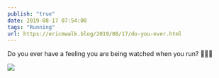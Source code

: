 ```yaml
---
publish: "true"
date: 2019-08-17 07:54:00
tags: "Running"
url: https://ericmwalk.blog/2019/08/17/do-you-ever.html
---
```


Do you ever have a feeling you are being watched when you run? 🦌🏃‍♂️

![](https://ericmwalk.blog/uploads/2022/66bc5e61e7.jpg)